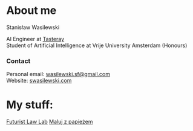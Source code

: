 # About me

Stanisław Wasilewski  

AI Engineer at [Tasteray](tasteray.com)  
Student of Artificial Intelligence at Vrije University Amsterdam (Honours)    

### Contact
Personal email: wasilewski.sf@gmail.com     
Website: [swasilewski.com](swasilewski.com)  
  
# My stuff:  
[Futurist Law Lab](futuristlawlab.com)
[Maluj z papieżem](malujzpapiezem.pl)
<!---
Stasieniec/Stasieniec is a ✨ special ✨ repository because its `README.md` (this file) appears on your GitHub profile.
You can click the Preview link to take a look at your changes.
--->
